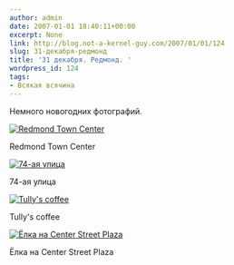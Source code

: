```yaml
---
author: admin
date: 2007-01-01 18:40:11+00:00
excerpt: None
link: http://blog.not-a-kernel-guy.com/2007/01/01/124
slug: 31-декабря-редмонд
title: '31 декабря. Редмонд. '
wordpress_id: 124
tags:
- Всякая всячина
---
```


Немного новогодних фотографий.

[![Redmond Town Center](http://blog.not-a-kernel-guy.com/wp-content/uploads/2007/01/redmond1.thumbnail.jpg)](http://blog.not-a-kernel-guy.com/wp-content/uploads/2007/01/redmond1.jpg)

Redmond Town Center

[![74-ая улица](http://blog.not-a-kernel-guy.com/wp-content/uploads/2007/01/redmond2.thumbnail.jpg)](http://blog.not-a-kernel-guy.com/wp-content/uploads/2007/01/redmond2.jpg)

74-ая улица

[![Tully's coffee](http://blog.not-a-kernel-guy.com/wp-content/uploads/2007/01/redmond3.thumbnail.jpg)](http://blog.not-a-kernel-guy.com/wp-content/uploads/2007/01/redmond3.jpg)

Tully's coffee

[![Ёлка на Center Street Plaza](http://blog.not-a-kernel-guy.com/wp-content/uploads/2007/01/redmond4.thumbnail.jpg)](http://blog.not-a-kernel-guy.com/wp-content/uploads/2007/01/redmond4.jpg)

Ёлка на Center Street Plaza
